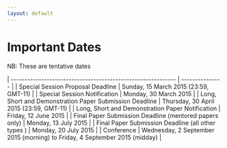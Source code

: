 ```yaml
---
layout: default
---
```


# Important Dates

NB: These are tentative dates

| ------------------------------------------------------------ | --------------- |
| Special Session Proposal Deadline                            | Sunday, 15 March 2015 (23:59, GMT-11) |
| Special Session Notification                                 | Monday, 30 March 2015 |
| Long, Short and Demonstration Paper Submission Deadline      | Thursday, 30 April 2015 (23:59, GMT-11)      |
| Long, Short and Demonstration Paper Notification             | Friday, 12 June 2015  |
| Final Paper Submission Deadline (mentored papers only)       | Monday, 13 July 2015  |
| Final Paper Submission Deadline (all other types )           | Monday, 20 July 2015  |
| Conference                                                   | Wednesday, 2 September 2015 (morning) to Friday, 4 September 2015 (midday)  |
